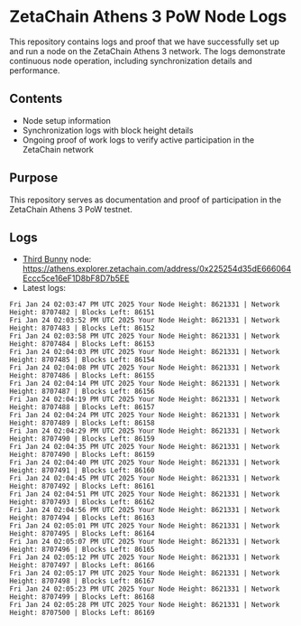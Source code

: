 # ZetaChain Athens 3 PoW Node Logs
This repository contains logs and proof that we have successfully set up and run a node on the ZetaChain Athens 3 network. The logs demonstrate continuous node operation, including synchronization details and performance.

## Contents
- Node setup information
- Synchronization logs with block height details
- Ongoing proof of work logs to verify active participation in the ZetaChain network

## Purpose
This repository serves as documentation and proof of participation in the ZetaChain Athens 3 PoW testnet.

## Logs

- [Third Bunny](https://thirdbunny.xyz/) node: https://athens.explorer.zetachain.com/address/0x225254d35dE666064Eccc5ce16eF1D8bF8D7b5EE
- Latest logs:
```
Fri Jan 24 02:03:47 PM UTC 2025 Your Node Height: 8621331 | Network Height: 8707482 | Blocks Left: 86151
Fri Jan 24 02:03:52 PM UTC 2025 Your Node Height: 8621331 | Network Height: 8707483 | Blocks Left: 86152
Fri Jan 24 02:03:58 PM UTC 2025 Your Node Height: 8621331 | Network Height: 8707484 | Blocks Left: 86153
Fri Jan 24 02:04:03 PM UTC 2025 Your Node Height: 8621331 | Network Height: 8707485 | Blocks Left: 86154
Fri Jan 24 02:04:08 PM UTC 2025 Your Node Height: 8621331 | Network Height: 8707486 | Blocks Left: 86155
Fri Jan 24 02:04:14 PM UTC 2025 Your Node Height: 8621331 | Network Height: 8707487 | Blocks Left: 86156
Fri Jan 24 02:04:19 PM UTC 2025 Your Node Height: 8621331 | Network Height: 8707488 | Blocks Left: 86157
Fri Jan 24 02:04:24 PM UTC 2025 Your Node Height: 8621331 | Network Height: 8707489 | Blocks Left: 86158
Fri Jan 24 02:04:29 PM UTC 2025 Your Node Height: 8621331 | Network Height: 8707490 | Blocks Left: 86159
Fri Jan 24 02:04:35 PM UTC 2025 Your Node Height: 8621331 | Network Height: 8707490 | Blocks Left: 86159
Fri Jan 24 02:04:40 PM UTC 2025 Your Node Height: 8621331 | Network Height: 8707491 | Blocks Left: 86160
Fri Jan 24 02:04:45 PM UTC 2025 Your Node Height: 8621331 | Network Height: 8707492 | Blocks Left: 86161
Fri Jan 24 02:04:51 PM UTC 2025 Your Node Height: 8621331 | Network Height: 8707493 | Blocks Left: 86162
Fri Jan 24 02:04:56 PM UTC 2025 Your Node Height: 8621331 | Network Height: 8707494 | Blocks Left: 86163
Fri Jan 24 02:05:01 PM UTC 2025 Your Node Height: 8621331 | Network Height: 8707495 | Blocks Left: 86164
Fri Jan 24 02:05:07 PM UTC 2025 Your Node Height: 8621331 | Network Height: 8707496 | Blocks Left: 86165
Fri Jan 24 02:05:12 PM UTC 2025 Your Node Height: 8621331 | Network Height: 8707497 | Blocks Left: 86166
Fri Jan 24 02:05:17 PM UTC 2025 Your Node Height: 8621331 | Network Height: 8707498 | Blocks Left: 86167
Fri Jan 24 02:05:23 PM UTC 2025 Your Node Height: 8621331 | Network Height: 8707499 | Blocks Left: 86168
Fri Jan 24 02:05:28 PM UTC 2025 Your Node Height: 8621331 | Network Height: 8707500 | Blocks Left: 86169
```
